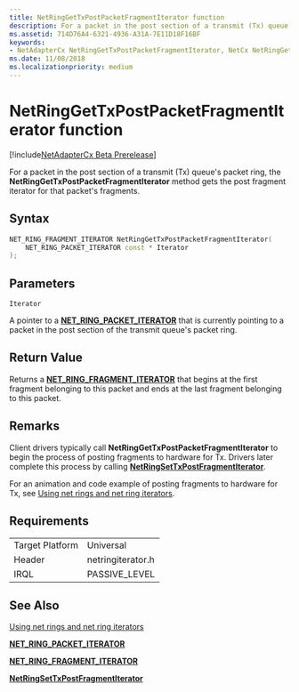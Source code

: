 ```yaml
---
title: NetRingGetTxPostPacketFragmentIterator function
description: For a packet in the post section of a transmit (Tx) queue's packet ring, the NetRingGetTxPostPacketFragmentIterator method gets the post fragment iterator for that packet's fragments.
ms.assetid: 714D76A4-6321-4936-A31A-7E11D18F16BF
keywords:
- NetAdapterCx NetRingGetTxPostPacketFragmentIterator, NetCx NetRingGetTxPostPacketFragmentIterator
ms.date: 11/08/2018
ms.localizationpriority: medium
---
```


# NetRingGetTxPostPacketFragmentIterator function

[!include[NetAdapterCx Beta Prerelease](../netcx-beta-prerelease.md)]

For a packet in the post section of a transmit (Tx) queue's packet ring, the **NetRingGetTxPostPacketFragmentIterator** method gets the post fragment iterator for that packet's fragments.

## Syntax

```cpp
NET_RING_FRAGMENT_ITERATOR NetRingGetTxPostPacketFragmentIterator(
    NET_RING_PACKET_ITERATOR const * Iterator
);
```

## Parameters

`Iterator`

A pointer to a [**NET_RING_PACKET_ITERATOR**](net-ring-packet-iterator.md) that is currently pointing to a packet in the post section of the transmit queue's packet ring.

## Return Value

Returns a [**NET_RING_FRAGMENT_ITERATOR**](net-ring-fragment-iterator.md) that begins at the first fragment belonging to this packet and ends at the last fragment belonging to this packet.

## Remarks

Client drivers typically call **NetRingGetTxPostPacketFragmentIterator** to begin the process of posting fragments to hardware for Tx. Drivers later complete this process by calling [**NetRingSetTxPostFragmentIterator**](netringsettxpostfragmentiterator.md).

For an animation and code example of posting fragments to hardware for Tx, see [Using net rings and net ring iterators](using-net-rings-and-net-ring-iterators.md).

## Requirements

|  |  |
| --- | --- |
| Target Platform | Universal |
| Header | netringiterator.h |
| IRQL | PASSIVE_LEVEL |

## See Also

[Using net rings and net ring iterators](using-net-rings-and-net-ring-iterators.md)

[**NET_RING_PACKET_ITERATOR**](net-ring-packet-iterator.md)

[**NET_RING_FRAGMENT_ITERATOR**](net-ring-fragment-iterator.md)

[**NetRingSetTxPostFragmentIterator**](netringsettxpostfragmentiterator.md)